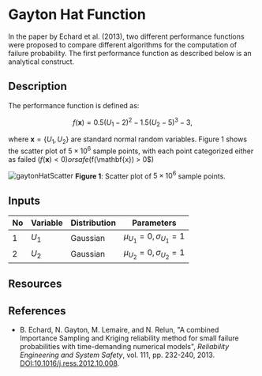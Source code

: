 # Gayton Hat Function

[//]: # "Benchmark type: test-function"
[//]: # "Application fields: reliability"
[//]: # "Dimension: 2-dimension"

In the paper by Echard et al. (2013), two different performance functions were proposed to compare different algorithms for the computation of failure probability. The first performance function as described below is an analytical construct.

## Description

The performance function is defined as:

$$
f(\mathbf{x}) = 0.5 (U_1 - 2)^2 - 1.5(U_2 - 5)^3 - 3,
$$

where $\mathbf{x} = \{U_1, U_2\}$ are standard normal random variables.
Figure 1 shows the scatter plot of $5\times 10^6$ sample points, with each point categorized either as failed ($f(\mathbf{x}) < 0) or safe ($f(\mathbf{x}) > 0$)

![gaytonHatScatter](/home/wdamar/projects/uq-benchmarks/test-functions/gaytonHat/gaytonHatScatter.png)
**Figure 1**: Scatter plot of $5 \times 10^6$ sample points.

## Inputs

| No | Variable | Distribution | Parameters |
| - | - | - | - |
| 1 | $U_1$ | Gaussian | $\mu_{U_1} = 0, \sigma_{U_1} = 1$ |
| 2 | $U_2$ | Gaussian | $\mu_{U_2} = 0, \sigma_{U_2} = 1$ |

## Resources


## References

* B. Echard, N. Gayton, M. Lemaire, and N. Relun, "A combined Importance Sampling and Kriging reliability method for small failure probabilities with time-demanding numerical models", _Reliability Engineering and System Safety_, vol. 111, pp. 232-240, 2013. [DOI:10.1016/j.ress.2012.10.008](https://doi.org/10.1016/j.ress.2012.10.008).
